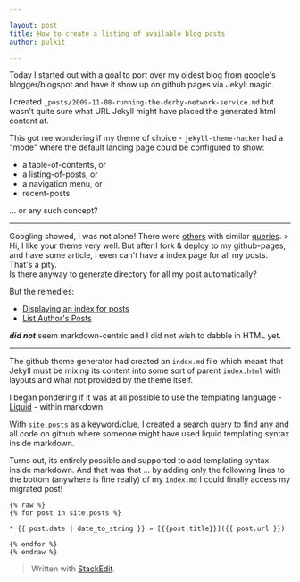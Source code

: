 ```yaml
---

layout: post
title: How to create a listing of available blog posts
author: pulkit

---
```


Today I started out with a goal to port over my oldest blog from google's blogger/blogspot and have it show up on github pages via Jekyll magic.

I created `_posts/2009-11-08-running-the-derby-network-service.md` but wasn't quite sure what URL Jekyll might have placed the generated html content at.

This got me wondering if my theme of choice - `jekyll-theme-hacker` had a "mode" where the default landing page could be configured to show:
* a table-of-contents, or
* a listing-of-posts, or
* a navigation menu, or
* recent-posts

... or any such concept?

----

Googling showed, I was not alone! There were [others](https://github.com/walfud) with similar [queries](https://github.com/pages-themes/slate/issues/23).
	> Hi, I like your theme very well. But after I fork & deploy to my github-pages, and have some article, I even can't have a index page for all my posts. That's a pity.  
Is there anyway to generate directory for all my post automatically?

But the remedies:
* [Displaying an index for posts](https://jekyllrb.com/docs/posts/#displaying-an-index-of-posts)
* [List Author's Posts](https://jekyllrb.com/docs/step-by-step/09-collections/#list-authors-posts)

***did not*** seem markdown-centric and I did not wish to dabble in HTML yet.



----

The github theme generator had created an `index.md` file which meant that Jekyll must be mixing its content into some sort of parent `index.html` with layouts and what not provided by the theme itself. 

I began pondering if it was at all possible to use the templating language - [Liquid](https://jekyllrb.com/docs/liquid/) - within markdown.

With `site.posts` as a keyword/clue, I created a [search query](https://github.com/search?utf8=%E2%9C%93&q=filename%3Aindex.md+%22site.posts%22+jekyll&type=) to find any and all code on github where someone might have used liquid templating syntax inside markdown.

Turns out, its entirely possible and supported to add templating syntax inside markdown. And that was that ... by adding only the following lines to the bottom (anywhere is fine really) of my `index.md` I could finally access my migrated post!

```
{% raw %}
{% for post in site.posts %}

* {{ post.date | date_to_string }} » [{{post.title}}]({{ post.url }})

{% endfor %}
{% endraw %}
```

> Written with [StackEdit](https://stackedit.io/).
<!--stackedit_data:
eyJoaXN0b3J5IjpbMTUzNDAyMzc2NCwtMjA4MjYxMjA2LDEwMT
QyNTA5NzJdfQ==
-->